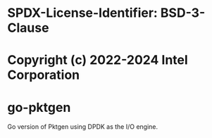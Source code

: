 # SPDX-License-Identifier: BSD-3-Clause
# Copyright (c) 2022-2024 Intel Corporation

# go-pktgen
Go version of Pktgen using DPDK as the I/O engine.
